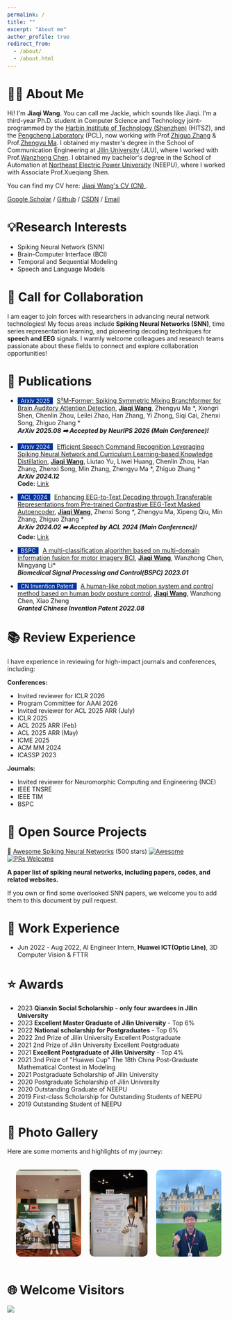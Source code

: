 ```yaml
---
permalink: /
title: ""
excerpt: "About me"
author_profile: true
redirect_from: 
  - /about/
  - /about.html
---
```



# 🙋‍♂️ About Me

Hi! I'm **Jiaqi Wang**. You can call me Jackie, which sounds like Jiaqi. I'm a third-year Ph.D. student in Computer Science and Technology joint-programmed by the [Harbin Institute of Technology (Shenzhen)](https://www.hitsz.edu.cn/) (HITSZ), and the [Pengcheng Laboratory](https://www.pcl.ac.cn/) (PCL), now working with Prof.[Zhiguo Zhang](http://faculty.hitsz.edu.cn/zgzhang) & Prof.[Zhengyu Ma](https://scholar.google.com/citations?hl=en&user=21SR930AAAAJ&view_op=list_works&sortby=pubdate). 
I obtained my master's degree in the School of Communication Engineering at [Jilin University](https://www.jlu.edu.cn/) (JLU), where I worked with Prof.[Wanzhong Chen](https://dce.jlu.edu.cn/info/1182/9723.htm).
I obtained my bachelor's degree in the School of Automation at [Northeast Electric Power University](http://www.neepu.edu.cn/) (NEEPU), where I worked with Associate Prof.Xueqiang Shen.

You can find my CV here: [Jiaqi Wang's CV (CN) ](../assets/CV_zn.pdf).

[Google Scholar](https://scholar.google.com.hk/citations?hl=zh-CN&tzom=-480&user=jz4IkO0AAAAJ) /  [Github](https://github.com/JackieWang9811) / [CSDN](https://blog.csdn.net/jq_98) / [Email](mailto:mhwjq1998@gmail.com)

# 💡Research Interests

- Spiking Neural Network (SNN)
- Brain-Computer Interface (BCI)
- Temporal and Sequential Modeling
- Speech and Language Models


# 🤝 Call for Collaboration

I am eager to join forces with researchers in advancing neural network technologies! My focus areas include **Spiking Neural Networks (SNN)**, time series representation learning, and pioneering decoding techniques for **speech and EEG** signals. I warmly welcome colleagues and research teams passionate about these fields to connect and explore collaboration opportunities!

# 📝 Publications 

- <span style="display:inline-block; background-color:#00369F; color:#fff; padding:0px 7px; margin-right:5px; font-size:13px;">Arxiv 2025</span> [
S&sup2;M-Former: Spiking Symmetric Mixing Branchformer for Brain Auditory Attention Detection](https://arxiv.org/abs/2508.05164),
   <ins>**Jiaqi Wang**</ins>, Zhengyu Ma *, Xiongri Shen, Chenlin Zhou, Leilei Zhao, Han Zhang, Yi Zhong, Siqi Cai, Zhenxi Song, Zhiguo Zhang * <br>
  **_ArXiv 2025.08  ➡️ Accepted by NeurIPS 2026 (Main Conference)!_** 

- <span style="display:inline-block; background-color:#00369F; color:#fff; padding:0px 7px; margin-right:5px; font-size:13px;">Arxiv 2024</span> [Efficient Speech Command Recognition Leveraging Spiking Neural Network and Curriculum Learning-based Knowledge Distillation](https://arxiv.org/abs/2412.12858),
   <ins>**Jiaqi Wang**</ins>,  Liutao Yu, Liwei Huang, Chenlin Zhou, Han Zhang, Zhenxi Song, Min Zhang, Zhengyu Ma *, Zhiguo Zhang * <br>
  **_ArXiv 2024.12_**  
  **Code:** [Link](https://github.com/JackieWang9811/SpikeSCR)

- <span style="display:inline-block; background-color:#00369F; color:#fff; padding:0px 7px; margin-right:5px; font-size:13px;">ACL 2024</span> [Enhancing EEG-to-Text Decoding through Transferable Representations from Pre-trained Contrastive EEG-Text Masked Autoencoder](https://arxiv.org/abs/2402.17433),
   <ins>**Jiaqi Wang**</ins>,  Zhenxi Song *,  Zhengyu Ma, Xipeng Qiu, Min Zhang, Zhiguo Zhang * <br>
  **_ArXiv 2024.02 ➡️ Accepted by ACL 2024 (Main Conference)!_**  
  **Code:** [Link](https://github.com/JackieWang9811/CET-MAE)
    
 - <span style="display:inline-block; background-color:#00369F; color:#fff; padding:0px 7px; margin-right:5px; font-size:13px;">BSPC</span> [A multi-classification algorithm based on multi-domain information fusion for motor imagery BCI](https://www.sciencedirect.com/science/article/pii/S1746809422007066),
  <ins>**Jiaqi Wang**</ins>, Wanzhong Chen, Mingyang Li* <br>
  **_Biomedical Signal Processing and Control(BSPC) 2023.01_**

 - <span style="display:inline-block; background-color:#00369F; color:#fff; padding:0px 7px; margin-right:5px; font-size:13px;">CN Invention Patent</span> [A human-like robot motion system and control method based on human body posture control](https://kns.cnki.net/kcms2/article/abstract?v=kxaUMs6x7-4I2jr5WTdXti3zQ9F92xu0nlgSAA876Br4k7Yiof5ge6un4lKDiSbV1SxF4BaaQuhTiBmtvRHVjHSjjN-2-bNX&uniplatform=NZKPT), <ins>**Jiaqi Wang**</ins>, Wanzhong Chen, Xiao Zheng<br>
  **_Granted Chinese Invention Patent 2022.08_**

# 📚 Review Experience
I have experience in reviewing for high-impact journals and conferences, including:  

**Conferences:**  

- Invited reviewer for ICLR 2026 
- Program Committee for AAAI 2026
- Invited reviewer for ACL 2025 ARR (July)
- ICLR 2025
- ACL 2025 ARR (Feb)
- ACL 2025 ARR (May)
- ICME 2025
- ACM MM 2024
- ICASSP 2023


  
**Journals:**
- Invited reviewer for Neuromorphic Computing and Engineering (NCE)
- IEEE TNSRE
- IEEE TIM
- BSPC

# 🔭 Open Source Projects

🧠 [Awesome Spiking Neural Networks](https://github.com/zhouchenlin2096/Awesome-Spiking-Neural-Networks)  (500 stars)
[![Awesome](https://cdn.rawgit.com/sindresorhus/awesome/d7305f38d29fed78fa85652e3a63e154dd8e8829/media/badge.svg)](https://github.com/zhouchenlin2096/Awesome-Spiking-Neural-Networks)
[![PRs Welcome](https://img.shields.io/badge/PRs-welcome-brightgreen.svg?style=flat-square)](http://makeapullrequest.com)

  **A paper list of spiking neural networks, including papers, codes, and related websites.**

  If you own or find some overlooked SNN papers, we welcome you to add them to this document by pull request.


# 🏢 Work Experience

* Jun 2022 - Aug 2022, AI Engineer Intern, **Huawei ICT(Optic Line)**,  3D Computer Vision & FTTR

# ⭐ Awards

* 2023 **Qianxin Social Scholarship** - **only four awardees in Jilin University**
* 2023 **Excellent Master Graduate of Jilin University** - Top 6%
* 2022 **National scholarship for Postgraduates** - Top 6%
* 2022 2nd Prize of Jilin University Excellent Postgraduate 
* 2021 2nd Prize of Jilin University Excellent Postgraduate
* 2021 **Excellent Postgraduate of Jilin University**  - Top 4%
* 2021 3nd Prize of "Huawei Cup" The 18th China Post-Graduate Mathematical Contest in Modeling 
* 2021 Postgraduate Scholarship of Jilin University 
* 2020 Postgraduate Scholarship of Jilin University
* 2020 Outstanding Graduate of NEEPU
* 2019 First-class Scholarship for Outstanding Students of NEEPU
* 2019 Outstanding Student of NEEPU

# 📸 Photo Gallery

Here are some moments and highlights of my journey:


<div class="gallery">
  <img src="../images/page1.jpg" alt="Image 1" class="gallery-image">
  <img src="../images/page2.jpg" alt="Image 2" class="gallery-image">
  <img src="../images/page3.jpg" alt="Image 3" class="gallery-image">
  <img src="../images/page4.jpg" alt="Image 4" class="gallery-image">
</div>

<style>
  .gallery {
    display: flex;
    overflow-x: scroll;
    gap: 20px;
    padding: 20px;
  }
  .gallery-image {
    width: 200px;
    height: 200px;
    object-fit: cover;
    border-radius: 10px;
  }
</style>



# 🌐 Welcome Visitors

<a href="https://clustrmaps.com/site/1c1la" title="Visit tracker"><img src="//clustrmaps.com/map_v2.png?cl=ffffff&w=a&t=m&d=lLNo_aaNpQ7KFqBhrFSGp8PbncZ0gy3O4oljQP1rOsk&co=2d78ad&ct=ffffff" /></a>

